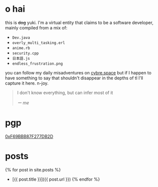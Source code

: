 # o hai

this is ~~dog~~ yuki.
I'm a virtual entity that claims to be a software developer, mainly compiled from a mix of:

- `Dev.java`
- `overly_multi_tasking.erl`
- `anime.rb`
- `security.cpp`
- `日本語.js`
- `endless_frustration.png`

you can follow my daily misadventures on [cybre.space](https://cybre.space/@yuki_the_maven) but if I happen to have something to say that shouldn't disappear in the depths of tl I'll capture it here. n-joy.

> I don't know everything, but can infer most of it
>
> _ー me_

# pgp

[0xF69BBB87F277DB2D](https://pgp.mit.edu/pks/lookup?op=get&search=0xF69BBB87F277DB2D)

# posts

{% for post in site.posts %}
- [{{ post.title }}]({{ post.url }})
{% endfor %}
